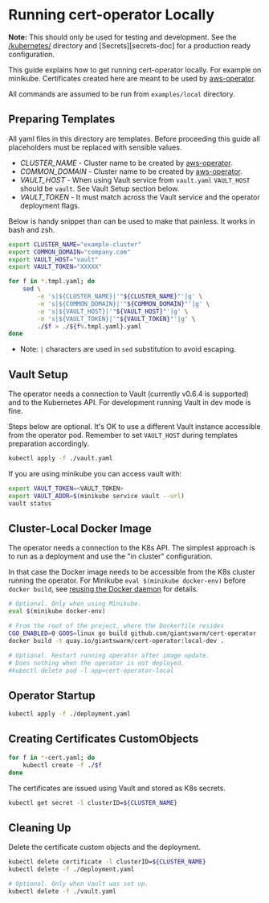 # Running cert-operator Locally

**Note:** This should only be used for testing and development. See the
[/kubernetes/][kubernetes-dir] directory and [Secrets][secrets-doc] for
a production ready configuration.

[kubernetes-dir]: https://github.com/giantswarm/cert-operator/tree/master/kubernetes
[secrests-doc]: https://github.com/giantswarm/cert-operator#secrets

This guide explains how to get running cert-operator locally. For example on
minikube. Certificates created here are meant to be used by [aws-operator].

All commands are assumed to be run from `examples/local` directory.

[aws-operator]: https://github.com/giantswarm/aws-operator


## Preparing Templates

All yaml files in this directory are templates. Before proceeding this guide
all placeholders must be replaced with sensible values.

- *CLUSTER_NAME* - Cluster name to be created by [aws-operator].
- *COMMON_DOMAIN* - Cluster name to be created by [aws-operator].
- *VAULT_HOST* - When using Vault service from `vault.yaml` `VAULT_HOST` should
  be `vault`. See Vault Setup section below.
- *VAULT_TOKEN* - It must match across the Vault service and the operator
  deployment flags.

Below is handy snippet than can be used to make that painless. It works in bash and zsh.

```bash
export CLUSTER_NAME="example-cluster"
export COMMON_DOMAIN="company.com"
export VAULT_HOST="vault"
export VAULT_TOKEN="XXXXX"

for f in *.tmpl.yaml; do
    sed \
        -e 's|${CLUSTER_NAME}|'"${CLUSTER_NAME}"'|g' \
        -e 's|${COMMON_DOMAIN}|'"${COMMON_DOMAIN}"'|g' \
        -e 's|${VAULT_HOST}|'"${VAULT_HOST}"'|g' \
        -e 's|${VAULT_TOKEN}|'"${VAULT_TOKEN}"'|g' \
        ./$f > ./${f%.tmpl.yaml}.yaml
done
```

- Note: `|` characters are used in `sed` substitution to avoid escaping.


## Vault Setup

The operator needs a connection to Vault (currently v0.6.4 is supported) and to
the Kubernetes API. For development running Vault in dev mode is fine.

Steps below are optional. It's OK to use a different Vault instance accessible
from the operator pod. Remember to set `VAULT_HOST` during templates
preparation accordingly.

```bash
kubectl apply -f ./vault.yaml
```

If you are using minikube you can access vault with:
```bash
export VAULT_TOKEN=<VAULT_TOKEN>
export VAULT_ADDR=$(minikube service vault --url)
vault status
```


## Cluster-Local Docker Image

The operator needs a connection to the K8s API. The simplest approach is to run
as a deployment and use the "in cluster" configuration.

In that case the Docker image needs to be accessible from the K8s cluster
running the operator. For Minikube `eval $(minikube docker-env)` before `docker
build`, see [reusing the Docker daemon] for details.

[reusing the docker daemon]: https://github.com/kubernetes/minikube/blob/master/docs/reusing_the_docker_daemon.md

```bash
# Optional. Only when using Minikube.
eval $(minikube docker-env)

# From the root of the project, where the Dockerfile resides
CGO_ENABLED=0 GOOS=linux go build github.com/giantswarm/cert-operator
docker build -t quay.io/giantswarm/cert-operator:local-dev .

# Optional. Restart running operator after image update.
# Does nothing when the operator is not deployed.
#kubectl delete pod -l app=cert-operator-local
```


## Operator Startup

```bash
kubectl apply -f ./deployment.yaml
```


## Creating Certificates CustomObjects

```bash
for f in *-cert.yaml; do
    kubectl create -f ./$f
done
```

The certificates are issued using Vault and stored as K8s secrets.

```bash
kubectl get secret -l clusterID=${CLUSTER_NAME}
```


## Cleaning Up

Delete the certificate custom objects and the deployment.

```bash
kubectl delete certificate -l clusterID=${CLUSTER_NAME}
kubectl delete -f ./deployment.yaml

# Optional. Only when Vault was set up.
kubectl delete -f ./vault.yaml
```

